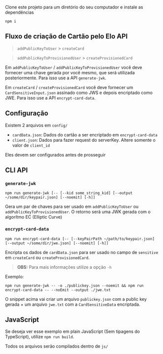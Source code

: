 Clone este projeto para um diretório do seu computador e instale as dependências
```shell
npm i
```

## Fluxo de criação de Cartão pelo Elo API

> `addPublicKeyToUser` > `createCard`

> `addPublicKeyToProvisionedUser` > `createProvisionedCard`

Em `addPublicKeyToUser` / `addPublicKeyToProvisionedUser` você deve fornecer uma chave gerada por você mesmo, que será utilizada posteriormente.
Para isso use a API `generate-jwk`.

Em `createCard` / `createProvisionedCard` você deve fornecer um `CardSensitiveInput.json` assinado como JWS e depois encriptado como JWE.
Para isso use a API `encrypt-card-data`.

## Configuração

Existem 2 arquivos em `config/`

- `cardData.json`: Dados do cartão a ser encriptado em `encrypt-card-data`
- `client.json`: Dados para fazer request do serverKey. Altere somente o valor de `client_id`

Eles devem ser configurados antes de prosseguir

## CLI API

### `generate-jwk`
```
npm run generate-jwk [-- [--kid some_string_kid] [--output ~/some/dir/keypair.json] [--noemit] [-h]] 
```
Gera um par de chaves para ser usado em `addPublicKeyToUser` ou `addPublicKeyToProvisionedUser`.
O retorno será uma JWK gerada com o algorítmo EC (Elliptic Curve)


### `encrypt-card-data`
```
npm run encrypt-card-data [-- [--keyPairPath ~/path/to/keypair.json] [--output ~/some/dir/jwe.json] [--noemit] [-h]]
```
Encripta os dados de `cardData.json` para ser usado no campo de `sensitive` em `createCard` ou `createProvisionedCard`.

> **OBS:** Para mais informações utilize a opção `-h`

Exemplo:
```shell
npm run generate-jwk -- -o ./publickey.json --noemit && npm run encrypt-card-data -- --noEmit --output ./jwe.txt
```
O snippet acima vai criar um arquivo `publickey.json` com a public key gerada + um arquivo `jwe.txt` com a `CardSensitiveData` encriptada.

## JavaScript

Se deseja ver esse exemplo em plain JavaScript (Sem tipagens do TypeScript), utilize `npm run build`.

Todos os arquivos serão compilados dentro de `js/`
